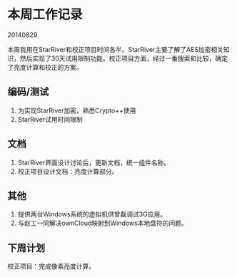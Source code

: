 # 本周工作记录

20140829

本周我用在StarRiver和校正项目时间各半。StarRiver主要了解了AES加密相关知识，然后实现了30天试用限制功能。校正项目方面，经过一番搜索和比较，确定了亮度计算和校正的方案。

## 编码/测试

1. 为实现StarRiver加密，熟悉Crypto++使用
2. StarRiver试用时间限制

## 文档

1. StarRiver界面设计讨论后，更新文档，统一组件名称。
2. 校正项目设计文档：亮度计算部分。

## 其他

1. 提供两台Windows系统的虚拟机供曾磊调试3G应用。
2. 与赵工一同解决ownCloud映射到Windows本地盘符的问题。

## 下周计划

校正项目：完成像素亮度计算。
